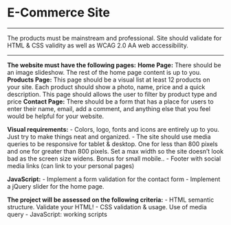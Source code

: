# E-Commerce Site

-------------------------------------------------------------------------------------------------------

The products must be mainstream and professional.
Site should validate for HTML & CSS validity as well as WCAG 2.0 AA web accessibility.

-------------------------------------------------------------------------------------------------------


**The website must have the following pages:**
    **Home Page:** There should be an image slideshow. The rest of the home page content is up to you.
    **Products Page:** This page should be a visual list at least 12 products on your site.
      Each product should show a photo, name, price and a quick description. This page should allows the
      user to filter by product type and price
    **Contact Page:** There should be a form that has a place for users to enter their name,
      email, add a comment, and anything else that you feel would be helpful for your website.

**Visual requirements:**
    - Colors, logo, fonts and icons are entirely up to you. Just try to make things neat and organized.
    - The site should use media queries to be responsive for tablet & desktop. One for less than 800 
      pixels and one for greater than 800 pixels.
      Set a max width so the site doesn’t look bad as the screen size widens. Bonus for small mobile.. 
    - Footer with social media links (can link to your personal pages)

**JavaScript:**
    - Implement a form validation for the contact form
    - Implement a jQuery slider for the home page.

**The project will be assessed on the following criteria:**
    - HTML semantic structure. Validate your HTML!
    - CSS validation & usage. Use of media query
    - JavaScript: working scripts





